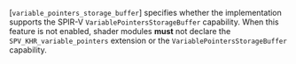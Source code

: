 [`variable_pointers_storage_buffer`] specifies whether the implementation
supports the SPIR-V `VariablePointersStorageBuffer` capability.
When this feature is not enabled, shader modules  **must**  not declare the
`SPV_KHR_variable_pointers` extension or the
`VariablePointersStorageBuffer` capability.